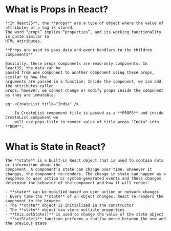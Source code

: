 # What is Props in React?

    **In ReactJS**, the **props** are a type of object where the value of attributes of a tag is stored.
    The word “props” implies “properties”, and its working functionality is quite similar to
    HTML attributes.

    **Props are used to pass data and event handlers to the children components**

    Basically, these props components are read-only components. In ReactJS, the data can be
    passed from one component to another component using these props, similar to how the
    arguments are passed in a function. Inside the component, we can add the attributes called
    props; however, we cannot change or modify props inside the component as they are immutable.

    eg: <CreateList title="India" />

        In CreateList component title is passed as a **PROPS** and inside CreateList component we
        will use pops.title to render value of title props "India" into **DOM**.



# What is State in React?

    The **state** is a built-in React object that is used to contain data or information about the
    component. A component’s state can change over time; whenever it changes, the component re-renders. The change in state can happen as a response to user action or system-generated events and these changes determine the behavior of the component and how it will render.

    - **state** can be modified based on user action or network changes
    - Every time the **state** of an object changes, React re-renders the component to the browser
    - The **state** object is initialized in the constructor
    - The **state** object can store multiple properties
    - **this.setState()** is used to change the value of the state object
    - **setState()** function performs a shallow merge between the new and the previous state
